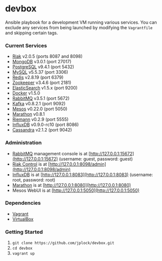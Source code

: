 devbox
======

Ansible playbook for a development VM running various services. You can exclude any services from being launched by modifying the `Vagrantfile` and skipping certain tags.

### Current Services

* [Riak](http://www.basho.com/riak) v2.0.5 (ports 8087 and 8098)
* [MongoDB](http://www.mongodb.org) v3.0.1 (port 27017)
* [PostgreSQL](http://www.postgresql.org) v9.4.1 (port 5432)
* [MySQL](http://www.mysql.org) v5.5.37 (port 3306)
* [Redis](http://www.redis.io) v2.8.19 (port 6379)
* [Zookeeper](http://zookeeper.apache.org) v3.4.6 (port 2181)
* [ElasticSearch](http://www.elasticsearch.org) v1.5.x (port 9200)
* [Docker](http://www.docker.com) v1.5.0
* [RabbitMQ](http://www.rabbitmq.com) v3.5.1 (port 5672)
* [Kafka](http://kafka.apache.org) v0.8.2.1 (port 9092)
* [Mesos](http://mesos.apache.org) v0.22.0 (port 5050)
* [Marathon](https://mesosphere.github.io/marathon/) v0.8.1
* [Riemann](http://riemann.io) v0.2.9 (port 5555)
* [InfluxDB](http://influxdb.com) v0.9.0-rc10 (port 8086)
* [Cassandra](http://cassandra.apache.org) v2.1.2 (port 9042)

### Administration

* [RabbitMQ](http://www.rabbitmq.com/management.html) management console is at [http://127.0.0.1:15672](http://127.0.0.1:15672) (username: guest, password: guest)
* [Riak Control](http://docs.basho.com/riak/latest/ops/advanced/riak-control/) is at [http://127.0.0.1:8098/admin](http://127.0.0.1:8098/admin)
* [InfluxDB](http://influxdb.com/docs/v0.8/introduction/getting_started.html) is at [http://127.0.0.1:8083](http://127.0.0.1:8083) (username: root, password: root)
* [Marathon](https://mesosphere.github.io/marathon/docs/) is at [http://127.0.0.1:8080](http://127.0.0.1:8080)
* Mesos WebUI is at [http://127.0.0.1:5050](http://127.0.0.1:5050)

### Dependencies

* [Vagrant](http://www.vagrantup.com)
* [VirtualBox](https://www.virtualbox.org)

### Getting Started

1. `git clone https://github.com/jplock/devbox.git`
2. `cd devbox`
3. `vagrant up`
